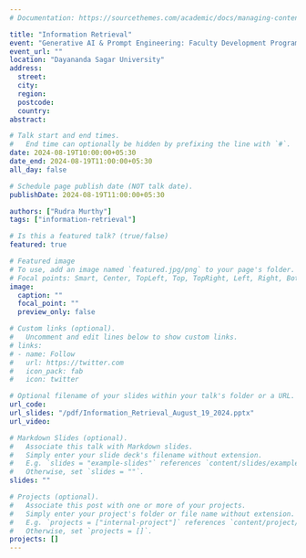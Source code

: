 ```yaml
---
# Documentation: https://sourcethemes.com/academic/docs/managing-content/

title: "Information Retrieval"
event: "Generative AI & Prompt Engineering: Faculty Development Program 2024"
event_url: ""
location: "Dayananda Sagar University"
address:
  street:
  city:
  region:
  postcode:
  country:
abstract: 

# Talk start and end times.
#   End time can optionally be hidden by prefixing the line with `#`.
date: 2024-08-19T10:00:00+05:30
date_end: 2024-08-19T11:00:00+05:30
all_day: false

# Schedule page publish date (NOT talk date).
publishDate: 2024-08-19T11:00:00+05:30

authors: ["Rudra Murthy"]
tags: ["information-retrieval"]

# Is this a featured talk? (true/false)
featured: true

# Featured image
# To use, add an image named `featured.jpg/png` to your page's folder. 
# Focal points: Smart, Center, TopLeft, Top, TopRight, Left, Right, BottomLeft, Bottom, BottomRight.
image:
  caption: ""
  focal_point: ""
  preview_only: false

# Custom links (optional).
#   Uncomment and edit lines below to show custom links.
# links:
# - name: Follow
#   url: https://twitter.com
#   icon_pack: fab
#   icon: twitter

# Optional filename of your slides within your talk's folder or a URL.
url_code:
url_slides: "/pdf/Information_Retrieval_August_19_2024.pptx"
url_video:

# Markdown Slides (optional).
#   Associate this talk with Markdown slides.
#   Simply enter your slide deck's filename without extension.
#   E.g. `slides = "example-slides"` references `content/slides/example-slides.md`.
#   Otherwise, set `slides = ""`.
slides: ""

# Projects (optional).
#   Associate this post with one or more of your projects.
#   Simply enter your project's folder or file name without extension.
#   E.g. `projects = ["internal-project"]` references `content/project/deep-learning/index.md`.
#   Otherwise, set `projects = []`.
projects: []
---
```

